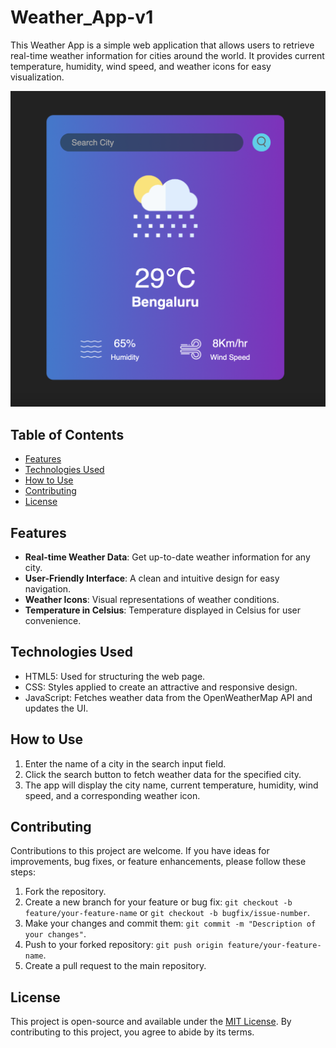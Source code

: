# Weather_App-v1

This Weather App is a simple web application that allows users to retrieve real-time weather information for cities around the world. It provides current temperature, humidity, wind speed, and weather icons for easy visualization.

![Weather App Screenshot](screenshot.png)

## Table of Contents

- [Features](#features)
- [Technologies Used](#technologies-used)
- [How to Use](#how-to-use)
- [Contributing](#contributing)
- [License](#license)

## Features

- **Real-time Weather Data**: Get up-to-date weather information for any city.
- **User-Friendly Interface**: A clean and intuitive design for easy navigation.
- **Weather Icons**: Visual representations of weather conditions.
- **Temperature in Celsius**: Temperature displayed in Celsius for user convenience.

## Technologies Used

- HTML5: Used for structuring the web page.
- CSS: Styles applied to create an attractive and responsive design.
- JavaScript: Fetches weather data from the OpenWeatherMap API and updates the UI.

## How to Use

1. Enter the name of a city in the search input field.
2. Click the search button to fetch weather data for the specified city.
3. The app will display the city name, current temperature, humidity, wind speed, and a corresponding weather icon.

## Contributing

Contributions to this project are welcome. If you have ideas for improvements, bug fixes, or feature enhancements, please follow these steps:

1. Fork the repository.
2. Create a new branch for your feature or bug fix: `git checkout -b feature/your-feature-name` or `git checkout -b bugfix/issue-number`.
3. Make your changes and commit them: `git commit -m "Description of your changes"`.
4. Push to your forked repository: `git push origin feature/your-feature-name`.
5. Create a pull request to the main repository.

## License

This project is open-source and available under the [MIT License](LICENSE). By contributing to this project, you agree to abide by its terms.
 
